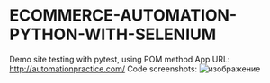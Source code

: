 # ECOMMERCE-AUTOMATION-PYTHON-WITH-SELENIUM
Demo site testing with pytest, using POM method App URL: http://automationpractice.com/ Code screenshots:
![изображение](https://user-images.githubusercontent.com/103197757/176684824-7adddd08-c1cb-442e-a532-295fc55ab2ec.png)
